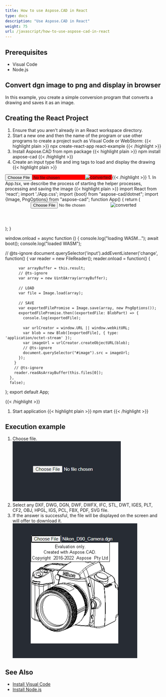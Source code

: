```yaml
---
title: How to use Aspose.CAD in React
type: docs
description: "Use Aspose.CAD in React"
weight: 75
url: /javascript/how-to-use-aspose-cad-in-react
---
```


## Prerequisites
- Visual Code
- Node.js

## Convert dgn image to png and display in browser

In this example, you create a simple conversion program that converts a drawing and saves it as an image.

## Creating the React Project

1. Ensure that you aren't already in an React workspace directory.
1. Start a new one and then the name of the program or use other programs to create a project such as Visual Code or WebStorm:
{{< highlight plain >}}
npx create-react-app react-example
{{< /highlight >}}
1. Install Aspose.CAD from npm package
{{< highlight plain >}}
npm install aspose-cad
{{< /highlight >}}
1. Create an input type file and img tags to load and display the drawing
{{< highlight plain >}}
<span style="background-color: red">
  <input id="file" type="file"/>
  <img alt="converted" id="image" />
</span>
{{< /highlight >}}
1. In App.tsx, we describe the process of starting the helper processes, processing and saving the image
{{< highlight plain >}}
import React from 'react';
import './App.css';
import {boot} from "aspose-cad/dotnet";
import {Image, PngOptions} from "aspose-cad";
function App() {
  return (
    <div className="App">
      <header className="App-header">
          <input id="file" type="file"/>
          <img alt="converted" id="image" />
      </header>
    </div>
  );
}

window.onload = async function () {
  console.log("loading WASM...");
  await boot();
  console.log("loaded WASM");

  // @ts-ignore
    document.querySelector('input').addEventListener('change', function() {
        var reader = new FileReader();
        reader.onload = function() {

          var arrayBuffer = this.result;
          // @ts-ignore
          var array = new Uint8Array(arrayBuffer);

          // LOAD
          var file = Image.load(array);

          // SAVE
          var exportedFilePromise = Image.save(array, new PngOptions());
          exportedFilePromise.then((exportedFile: BlobPart) => {
            console.log(exportedFile);

            var urlCreator = window.URL || window.webkitURL;
            var blob = new Blob([exportedFile], { type: 'application/octet-stream' });
            var imageUrl = urlCreator.createObjectURL(blob);
            // @ts-ignore
            document.querySelector("#image").src = imageUrl;
          });
        }
        // @ts-ignore
        reader.readAsArrayBuffer(this.files[0]);
      },
      false);
};
export default App;

{{< /highlight >}}
1. Start application
{{< highlight plain >}}
npm start
{{< /highlight >}}

## Execution example

1. Choose file.<br>
![Choose file](choose-file.png)<br>
1. Select any DXF, DWG, DGN, DWF, DWFX, IFC, STL, DWT, IGES, PLT, CF2, OBJ, HPGL, IGS, PCL, FBX, PDF, SVG file.
1. If the answer is successful, the file will be displayed on the screen and will offer to download it.<br>
![Convert image](convert-image.png)<br>

## See Also

- [Install Visual Code](https://code.visualstudio.com/)
- [Install Node.js](https://nodejs.org/en/)